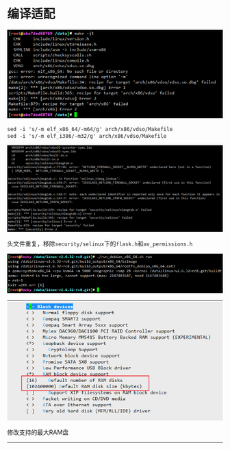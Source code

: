 # 编译适配


![20220814_075257_29](image/20220814_075257_29.png)

```
sed -i 's/-m elf_x86_64/-m64/g' arch/x86/vdso/Makefile
sed -i 's/-m elf_i386/-m32/g' arch/x86/vdso/Makefile
```


![20220814_080020_58](image/20220814_080020_58.png)

头文件重复，移除```security/selinux```下的```flask.h```和```av_permissions.h```

![20220814_082237_10](image/20220814_082237_10.png)

![20220814_082223_83](image/20220814_082223_83.png)

修改支持的最大RAM盘


---
